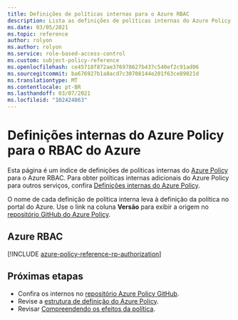 ```yaml
---
title: Definições de políticas internas para o Azure RBAC
description: Lista as definições de políticas internas do Azure Policy para o Azure RBAC. Essas definições de políticas internas fornecem abordagens comuns para gerenciar seus recursos do Azure.
ms.date: 03/05/2021
ms.topic: reference
author: rolyon
ms.author: rolyon
ms.service: role-based-access-control
ms.custom: subject-policy-reference
ms.openlocfilehash: ce45718f872ae376978627b437c540ef2c91ad06
ms.sourcegitcommit: ba676927b1a8acd7c30708144e201f63ce89021d
ms.translationtype: MT
ms.contentlocale: pt-BR
ms.lasthandoff: 03/07/2021
ms.locfileid: "102424863"
---
```

# <a name="azure-policy-built-in-definitions-for-azure-rbac"></a>Definições internas do Azure Policy para o RBAC do Azure

Esta página é um índice de definições de políticas internas do [Azure Policy](../governance/policy/overview.md) para o Azure RBAC. Para obter políticas internas adicionais do Azure Policy para outros serviços, confira [Definições internas do Azure Policy](../governance/policy/samples/built-in-policies.md).

O nome de cada definição de política interna leva à definição da política no portal do Azure. Use o link na coluna **Versão** para exibir a origem no [repositório GitHub do Azure Policy](https://github.com/Azure/azure-policy).

## <a name="azure-rbac"></a>Azure RBAC

[!INCLUDE [azure-policy-reference-rp-authorization](../../includes/policy/reference/byrp/microsoft.authorization.md)]

## <a name="next-steps"></a>Próximas etapas

- Confira os internos no [repositório Azure Policy GitHub](https://github.com/Azure/azure-policy).
- Revise a [estrutura de definição do Azure Policy](../governance/policy/concepts/definition-structure.md).
- Revisar [Compreendendo os efeitos da política](../governance/policy/concepts/effects.md).
